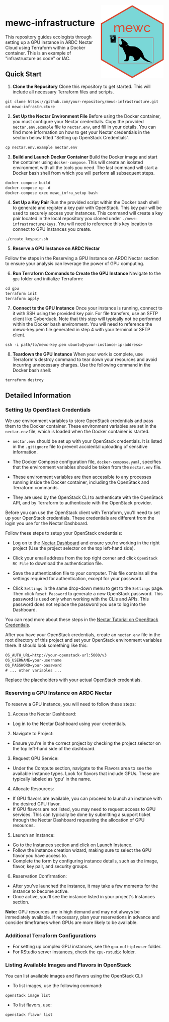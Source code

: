 <img src="mewc_logo_hex.png" alt="MEWC Hex Sticker" width="200" align="right"/>

# mewc-infrastructure

This repository guides ecologists through setting up a GPU instance in ARDC Nectar Cloud using Terraform within a Docker container. This is an example of "infrastructure as code" or IAC. 

## Quick Start

1. **Clone the Repository**
Clone this repository to get started. This will include all necessary Terraform files and scripts.

```
git clone https://github.com/your-repository/mewc-infrastructure.git
cd mewc-infrastructure
```


2. **Set Up the Nectar Environment File**
Before using the Docker container, you must configure your Nectar credentials. Copy the provided `nectar.env.example` file to `nectar.env`, and fill in your details. You can find more information on how to get your Nectar credentials in the section below titled "Setting up OpenStack Credentials".

```
cp nectar.env.example nectar.env
```



3. **Build and Launch Docker Container**
Build the Docker image and start the container using `docker-compose`. This will create an isolated environment with all the tools you need. The last command will start a Docker bash shell from which you will perform all subsequent steps.

```
docker-compose build
docker-compose up -d
docker-compose exec mewc_infra_setup bash
```


4. **Set Up a Key Pair**
Run the provided script within the Docker bash shell to generate and register a key pair with OpenStack. This key pair will be used to securely access your instances. This command will create a key pair located in the local repository you cloned under `./mewc-infrastructure/keys`. You will need to reference this key location to connect to GPU instances you create.

```
./create_keypair.sh
```

5. **Reserve a GPU Instance on ARDC Nectar**

Follow the steps in the Reserving a GPU Instance on ARDC Nectar section to ensure your analysis can leverage the power of GPU computing.

6. **Run Terraform Commands to Create the GPU Instance**
Navigate to the `gpu` folder and initialize Terraform:

```
cd gpu
terraform init
terraform apply
```


7. **Connect to the GPU Instance**
Once your instance is running, connect to it with SSH using the provided key pair. For file transfers, use an SFTP client like Cyberduck. Note that this step will typically not be performed within the Docker bash environment. You will need to reference the mewc-key.pem file generated in step 4 with your terminal or SFTP client. 

```
ssh -i path/to/mewc-key.pem ubuntu@<your-instance-ip-address>
```


8. **Teardown the GPU Instance**
When your work is complete, use Terraform's destroy command to tear down your resources and avoid incurring unnecessary charges. Use the following command in the Docker bash shell:

```
terraform destroy
```


## Detailed Information

### Setting Up OpenStack Credentials

We use environment variables to store OpenStack credentials and pass them to the Docker container. These environment variables are set in the `nectar.env` file, which is loaded when the Docker container is started.

- `nectar.env` should be set up with your OpenStack credentials. It is listed in the `.gitignore` file to prevent accidental uploading of sensitive information.

- The Docker Compose configuration file, `docker-compose.yaml`, specifies that the environment variables should be taken from the `nectar.env` file.

- These environment variables are then accessible to any processes running inside the Docker container, including the OpenStack and Terraform commands.

- They are used by the OpenStack CLI to authenticate with the OpenStack API, and by Terraform to authenticate with the OpenStack provider.

Before you can use the OpenStack client with Terraform, you'll need to set up your OpenStack credentials. These credentials are different from the login you use for the Nectar Dashboard.

Follow these steps to setup your OpenStack credentials:

- Log on to the [Nectar Dashboard](https://dashboard.rc.nectar.org.au) and ensure you're working in the right project (Use the project selector on the top left-hand side).

- Click your email address from the top right corner and click `OpenStack RC File` to download the authentication file.

- Save the authentication file to your computer. This file contains all the settings required for authentication, except for your password.

- Click `Settings` in the same drop-down menu to get to the `Settings` page. Then click `Reset Password` to generate a new OpenStack password. This password is used only when working with the CLIs and APIs. This password does not replace the password you use to log into the Dashboard.

You can read more about these steps in the [Nectar Tutorial on OpenStack Credentials](https://tutorials.rc.nectar.org.au/openstack-cli/04-credentials).

After you have your OpenStack credentials, create an `nectar.env` file in the root directory of this project and set your OpenStack environment variables there. It should look something like this:

```env
OS_AUTH_URL=http://your-openstack-url:5000/v3
OS_USERNAME=your-username
OS_PASSWORD=your-password
# ... other variables ...
```

Replace the placeholders with your actual OpenStack credentials. 


### Reserving a GPU Instance on ARDC Nectar
To reserve a GPU instance, you will need to follow these steps:

1. Access the Nectar Dashboard:

- Log in to the Nectar Dashboard using your credentials.

2. Navigate to Project:

- Ensure you're in the correct project by checking the project selector on the top left-hand side of the dashboard.

3. Request GPU Service:

- Under the Compute section, navigate to the Flavors area to see the available instance types. Look for flavors that include GPUs. These are typically labeled as 'gpu' in the name.

4. Allocate Resources:

- If GPU flavors are available, you can proceed to launch an instance with the desired GPU flavor.
- If GPU flavors are not listed, you may need to request access to GPU services. This can typically be done by submitting a support ticket through the Nectar Dashboard requesting the allocation of GPU resources.

5. Launch an Instance:

- Go to the Instances section and click on Launch Instance.
- Follow the instance creation wizard, making sure to select the GPU flavor you have access to.
- Complete the form by configuring instance details, such as the image, flavor, key pair, and security groups.

6. Reservation Confirmation:

- After you've launched the instance, it may take a few moments for the instance to become active.
- Once active, you'll see the instance listed in your project's Instances section.

**Note:** GPU resources are in high demand and may not always be immediately available. If necessary, plan your reservations in advance and consider timeframes when GPUs are more likely to be available.



### Additional Terraform Configurations

- For setting up complex GPU instances, see the `gpu-multipleuser` folder.
- For RStudio server instances, check the `cpu-rstudio` folder.


### Listing Available Images and Flavors in OpenStack

You can list available images and flavors using the OpenStack CLI:

- To list images, use the following command:
```
openstack image list
```

- To list flavors, use:
```
openstack flavor list
```


